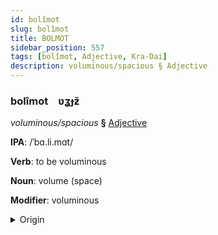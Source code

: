 ```yaml
---
id: bolîmot
slug: bolîmot
title: BOLMOT
sidebar_position: 557
tags: [bolîmot, Adjective, Kra-Dai]
description: voluminous/spacious § Adjective
---
```


### bolîmot&emsp;<span kind="abugida">ʋʓɟƶ̆</span>

*voluminous/spacious* **§** [Adjective](../../tags/Adjective)

**IPA**: /ˈbɑ.li.mɑt/

**Verb**: to be voluminous

**Noun**: volume (space)

**Modifier**: voluminous

<details>
    <summary>Origin</summary>
    Thai ปริมาตร bpà-rí-mâat /pa˨˩.ri˦˥.maːt̚˥˩/<br/>
    <em>Kra-Dai Language Family</em>
</details>
